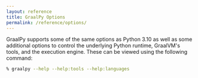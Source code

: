 ```yaml
---
layout: reference
title: GraalPy Options
permalink: /reference/options/
---
```


GraalPy supports some of the same options as Python 3.10 as well as some additional options to control the underlying Python runtime, GraalVM's tools, and the execution engine.
These can be viewed using the following command:

```bash
% graalpy --help --help:tools --help:languages
```
